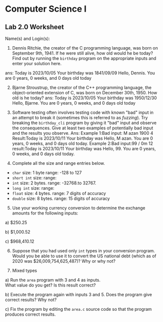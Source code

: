 
# Computer Science I 
## Lab 2.0 Worksheet

Name(s) and Login(s):



1. Dennis Ritchie, the creator of the C programming language,
was born on September 9th, 1941.  If he were still alive,
how old would he be today?  Find out by running the `birthday`
program on the appropriate inputs and enter your solution here.

ans:
Today is 2023/10/05
Your birthday was 1841/09/09
Hello, Dennis.  You are 0 years, 0 weeks, and 0 days old today


2. Bjarne Stroustrup, the creator of the C++ programming
language, the object-oriented extension of C, was born on
December 30th, 1950.  How old is he today?
ans:
Today is 2023/10/05
Your birthday was 1950/12/30
Hello, Bjarne.  You are 0 years, 0 weeks, and 0 days old today




3. Software testing often involves testing code with known
"bad" input in an attempt to break it (sometimes this is
referred to as *fuzzing*).  Try breaking the `birthday_cli`
program by giving it "bad" input and observe the consequences.
Give at least two examples of potentially bad input and the
results you observe.
Ans: 
Example 1:Bad input: M azan 1900 4 
Result:Today is 2023/10/11
Your birthday was 
Hello, M azan.  You are 0 years, 0 weeks, and 0 days old today.
Example 2:Bad input:99 / 0m 12
result:Today is 2023/10/11
Your birthday was 
Hello, 99.  You are 0 years, 0 weeks, and 0 days old today.



4. Complete all the size and range entries below.

* `char`
  size: 1 byte
  range: -128 to 127
* `short int`
  size:
  range:
* `int`
  size: 2 bytes.
  range: -32768.to 32767.
* `long int`
  size: 
  range:
* `float`
  size: 4 bytes.
  range: 7 digits of accuracy
* `double`
  size: 8 bytes.
  range: 15 digits of accuracy


5. Use your working currency conversion to determine
the exchange amounts for the following inputs:

  a) $250.25

  b) $1,000.52

  c) $968,410.12



6. Suppose that you had used only `int` types
in your conversion program.  Would you be able
to use it to convert the US national debt
(which as of 2020 was \$26,009,754,625,487)?
Why or why not?




7. Mixed types

a) Run the `area` program with 3 and 4 as inputs.  
What value do you get?  Is this result correct?


b) Execute the program again with inputs 3 and 5.
Does the program give correct results?  Why not?


c) Fix the program by editing the `area.c` source
code so that the program produces correct results.
